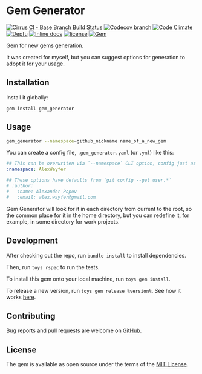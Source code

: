 # Gem Generator

[![Cirrus CI - Base Branch Build Status](https://img.shields.io/cirrus/github/AlexWayfer/gem_generator?style=flat-square)](https://cirrus-ci.com/github/AlexWayfer/gem_generator)
[![Codecov branch](https://img.shields.io/codecov/c/github/AlexWayfer/gem_generator/main.svg?style=flat-square)](https://codecov.io/gh/AlexWayfer/gem_generator)
[![Code Climate](https://img.shields.io/codeclimate/maintainability/AlexWayfer/gem_generator.svg?style=flat-square)](https://codeclimate.com/github/AlexWayfer/gem_generator)
[![Depfu](https://img.shields.io/depfu/AlexWayfer/gem_generator?style=flat-square)](https://depfu.com/repos/github/AlexWayfer/gem_generator)
[![Inline docs](https://inch-ci.org/github/AlexWayfer/gem_generator.svg?branch=main)](https://inch-ci.org/github/AlexWayfer/gem_generator)
[![license](https://img.shields.io/github/license/AlexWayfer/gem_generator.svg?style=flat-square)](LICENSE.txt)
[![Gem](https://img.shields.io/gem/v/gem_generator.svg?style=flat-square)](https://rubygems.org/gems/gem_generator)

Gem for new gems generation.

It was created for myself, but you can suggest options for generation to adopt it for your usage.

## Installation

Install it globally:

```shell
gem install gem_generator
```

## Usage

```sh
gem_generator --namespace=github_nickname name_of_a_new_gem
```

You can create a config file, `.gem_generator.yaml` (or `.yml`) like this:

```yaml
## This can be overwriten via `--namespace` CLI option, config just as default
:namespace: AlexWayfer

## These options have defaults from `git config --get user.*`
# :author:
#   :name: Alexander Popov
#   :email: alex.wayfer@gmail.com
```

Gem Generator will look for it in each directory from current to the root,
so the common place for it in the home directory, but you can redefine it,
for example, in some directory for work projects.

## Development

After checking out the repo, run `bundle install` to install dependencies.

Then, run `toys rspec` to run the tests.

To install this gem onto your local machine, run `toys gem install`.

To release a new version, run `toys gem release %version%`.
See how it works [here](https://github.com/AlexWayfer/gem_toys#release).

## Contributing

Bug reports and pull requests are welcome on [GitHub](https://github.com/AlexWayfer/gem_generator).

## License

The gem is available as open source under the terms of the
[MIT License](https://opensource.org/licenses/MIT).
